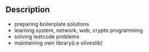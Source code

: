 ## Description

- preparing boilerplate solutions
- learning system, network, web, crypto programming
- solving leetcode problems
- maintaining own library(i.e oliveslib)



